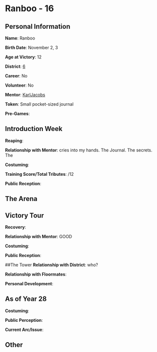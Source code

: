 # Ranboo - 16

## Personal Information
**Name**: Ranboo

**Birth Date**: November 2, 3

**Age at Victory**: 12

**District**: [6](../../Worldbuilding/Districts/district6.md)

**Career**: No

**Volunteer**: No

**Mentor**: [KarlJacobs](KarlJacobs.md)

**Token**: Small pocket-sized journal

**Pre-Games**: 

## Introduction Week
**Reaping**:

**Relationship with Mentor**: cries into my hands. The Journal. The secrets. The

**Costuming**: 

**Training Score/Total Tributes**: /12

**Public Reception**: 

## The Arena

## Victory Tour
**Recovery**: 

**Relationship with Mentor**: GOOD

**Costuming**: 

**Public Reception**: 

##The Tower
**Relationship with District**: who?

**Relationship with Floormates**: 

**Personal Development**:

## As of Year 28
**Costuming**:

**Public Perception**:

**Current Arc/Issue**:

## Other
